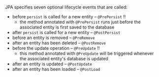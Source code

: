 JPA specifies seven optional lifecycle events that are called:

- before `persist` is called for a new entity – `@PrePersist` ‼️
	- the method annotated with `@PrePersist` runs just before the associated entity is first saved to the database
- after `persist` is called for a new entity – `@PostPersist`
- before an entity is removed – `@PreRemove`
- after an entity has been deleted – `@PostRemove`
- before the update operation – `@PreUpdate` ‼️
	- this method annotated with `@PreUpdate` will be triggered whenever the associated entity's database is updated
- after an entity is updated – `@PostUpdate`
- after an entity has been loaded – `@PostLoad`